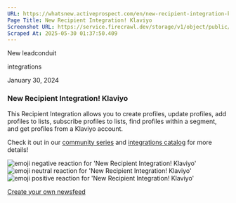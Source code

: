 ```yaml
---
URL: https://whatsnew.activeprospect.com/en/new-recipient-integration-klaviyo
Page Title: New Recipient Integration! Klaviyo
Screenshot URL: https://service.firecrawl.dev/storage/v1/object/public/media/screenshot-5b5c0e91-b92c-46e4-9a1c-5768603208f0.png
Scraped At: 2025-05-30 01:37:50.409
---
```


New
leadconduit

integrations

January 30, 2024

### New Recipient Integration! Klaviyo

This Recipient Integration allows you to create profiles, update profiles, add profiles to lists, subscribe profiles to lists, find profiles within a segment, and get profiles from a Klaviyo account.

Check it out in our [community series](https://community.activeprospect.com/series/5310055) and [integrations catalog](https://activeprospect.com/leadconduit/integrations/klaviyo/) for more details!

![emoji negative reaction for 'New Recipient Integration! Klaviyo'](https://app.getbeamer.com/images/emojiNeg.svg)![emoji neutral reaction for 'New Recipient Integration! Klaviyo'](https://app.getbeamer.com/images/emojiNeut.svg)![emoji positive reaction for 'New Recipient Integration! Klaviyo'](https://app.getbeamer.com/images/emojiPos.svg)

[Create your own newsfeed](https://www.getbeamer.com/?ref=watermark_MErKJCnu12412_public&company=ActiveProspect&watermarkRef=create&utm_term=MErKJCnu12412&utm_content=ActiveProspect&utm_source=standalone&utm_medium=footer&utm_campaign=create)
